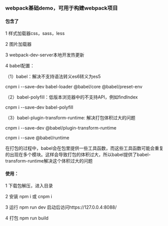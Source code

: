 ### webpack基础demo，可用于构建webpack项目

#### 包含了

1 样式加载器css，sass，less

2 图片加载器

3 webpack-dev-server本地开发热更新

4 babel配置：

（1）babel：解决不支持语法转义es6转义为es5

cnpm i --save-dev babel-loader @babel/core @babel/preset-env

（2）babel-polyfill：低版本浏览器中的不支持API，例如findIndex

cnpm i --save-dev babel-polyfill

（3）babel-plugin-transform-runtime: 解决打包体积过大的问题

cnpm i --save-dev @babel/plugin-transform-runtime

cnpm i --save @babel/runtime


在打包的过程中，babel会在包里提供一些工具函数，而这些工具函数可能会重复的出现在多个模块。这样会导致打包的体积过大，所以babel提供了babel-transform-runtime解决这个体积过大的问题

#### 使用：

1 下载包解压，进入目录

2 安装 npm i 或 cnpm i

3 运行 npm run dev 启动后访问https://127.0.0.4:8088/

4 打包 npm run build

